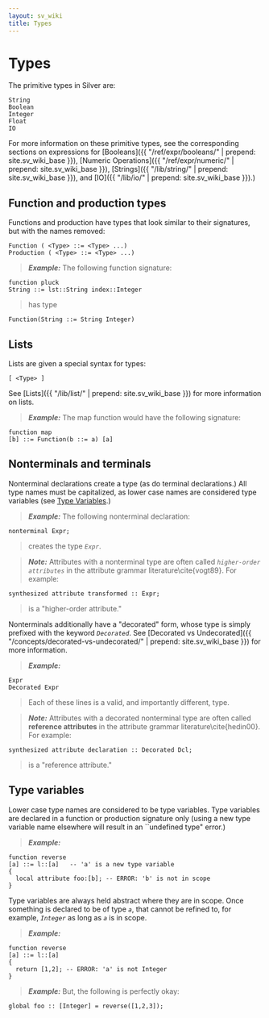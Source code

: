 ```yaml
---
layout: sv_wiki
title: Types
---
```




# Types

The primitive types in Silver are:

```
String
Boolean
Integer
Float
IO
```

For more information on these primitive types, see the corresponding sections on expressions for [Booleans]({{ "/ref/expr/booleans/" | prepend: site.sv_wiki_base }}), [Numeric Operations]({{ "/ref/expr/numeric/" | prepend: site.sv_wiki_base }}), [Strings]({{ "/lib/string/" | prepend: site.sv_wiki_base }}), and [IO]({{ "/lib/io/" | prepend: site.sv_wiki_base }}).)

## Function and production types

Functions and production have types that look similar to their signatures, but with
the names removed:

```
Function ( <Type> ::= <Type> ...)
Production ( <Type> ::= <Type> ...)
```

> _**Example:**_ The following function signature:
```
function pluck
String ::= lst::String index::Integer
```
> has type
```
Function(String ::= String Integer)
```


## Lists

Lists are given a special syntax for types:

```
[ <Type> ]
```

See [Lists]({{ "/lib/list/" | prepend: site.sv_wiki_base }}) for more information on lists.

> _**Example:**_ The map function would have the following signature:
```
function map
[b] ::= Function(b ::= a) [a]
```


## Nonterminals and terminals

Nonterminal declarations create a type (as do terminal declarations.) All type
names must be capitalized, as lower case names are considered type variables
(see [Type Variables](Concept_Types#Type_variables.md).)

> _**Example:**_ The following nonterminal declaration:
```
nonterminal Expr;
```
> creates the type _`Expr`_.

> _**Note:**_ Attributes with a nonterminal type are often called _`higher-order attributes`_ in the attribute grammar literature\cite{vogt89}.  For example:
```
synthesized attribute transformed :: Expr;
```
> is a "higher-order attribute."


Nonterminals additionally have a "decorated" form, whose type is simply prefixed
with the keyword _`Decorated`_.  See [Decorated vs Undecorated]({{ "/concepts/decorated-vs-undecorated/" | prepend: site.sv_wiki_base }}) for more information.

> _**Example:**_
```
Expr
Decorated Expr
```
> Each of these lines is a valid, and importantly different, type.

> _**Note:**_ Attributes with a decorated nonterminal type are often called **reference attributes** in the attribute grammar literature\cite{hedin00}.  For example:
```
synthesized attribute declaration :: Decorated Dcl;
```
> is a "reference attribute."


## Type variables

Lower case type names are considered to be type variables.  Type variables are
declared in a function or production signature only (using a new type variable
name elsewhere will result in an ``undefined type" error.)

> _**Example:**_
```
function reverse
[a] ::= l::[a]   -- 'a' is a new type variable
{
  local attribute foo:[b]; -- ERROR: 'b' is not in scope
}
```

Type variables are always held abstract where they are in scope. Once something
is declared to be of type _`a`_, that cannot be refined to, for example,
_`Integer`_ as long as _`a`_ is in scope.

> _**Example:**_
```
function reverse
[a] ::= l::[a]
{
  return [1,2]; -- ERROR: 'a' is not Integer
}
```

> _**Example:**_ But, the following is perfectly okay:
```
global foo :: [Integer] = reverse([1,2,3]);
```

